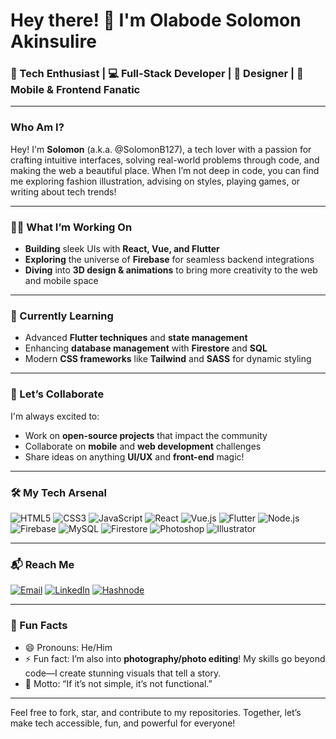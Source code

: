 # Hey there! 👋 I'm **Olabode Solomon Akinsulire** 

### 🚀 Tech Enthusiast | 💻 Full-Stack Developer | 🎨 Designer | 📱 Mobile & Frontend Fanatic

---

### Who Am I?
Hey! I'm **Solomon** (a.k.a. @SolomonB127), a tech lover with a passion for crafting intuitive interfaces, solving real-world problems through code, and making the web a beautiful place. When I’m not deep in code, you can find me exploring fashion illustration, advising on styles, playing games, or writing about tech trends!

---

### 👨‍💻 What I’m Working On
- **Building** sleek UIs with **React, Vue, and Flutter**
- **Exploring** the universe of **Firebase** for seamless backend integrations
- **Diving** into **3D design & animations** to bring more creativity to the web and mobile space

---

### 🌱 Currently Learning
- Advanced **Flutter techniques** and **state management**
- Enhancing **database management** with **Firestore** and **SQL**
- Modern **CSS frameworks** like **Tailwind** and **SASS** for dynamic styling

---

### 🤝 Let’s Collaborate
I'm always excited to:
- Work on **open-source projects** that impact the community
- Collaborate on **mobile** and **web development** challenges
- Share ideas on anything **UI/UX** and **front-end** magic!

---

### 🛠 My Tech Arsenal
<p align="left">
    <img src="https://img.shields.io/badge/HTML5-E34F26?style=flat&logo=html5&logoColor=white" alt="HTML5" />
    <img src="https://img.shields.io/badge/CSS3-1572B6?style=flat&logo=css3&logoColor=white" alt="CSS3" />
    <img src="https://img.shields.io/badge/JavaScript-F7DF1E?style=flat&logo=javascript&logoColor=black" alt="JavaScript" />
    <img src="https://img.shields.io/badge/React-61DAFB?style=flat&logo=react&logoColor=black" alt="React" />
    <img src="https://img.shields.io/badge/Vue.js-4FC08D?style=flat&logo=vue.js&logoColor=white" alt="Vue.js" />
    <img src="https://img.shields.io/badge/Flutter-02569B?style=flat&logo=flutter&logoColor=white" alt="Flutter" />
    <img src="https://img.shields.io/badge/Node.js-8CC84B?style=flat&logo=node.js&logoColor=white" alt="Node.js" />
    <img src="https://img.shields.io/badge/Firebase-FFCA28?style=flat&logo=firebase&logoColor=black" alt="Firebase" />
    <img src="https://img.shields.io/badge/MySQL-4479A1?style=flat&logo=mysql&logoColor=white" alt="MySQL" />
    <img src="https://img.shields.io/badge/Firestore-FFCA28?style=flat&logo=firebase&logoColor=black" alt="Firestore" />
    <img src="https://img.shields.io/badge/Photoshop-31A8FF?style=flat&logo=adobephotoshop&logoColor=white" alt="Photoshop" />
    <img src="https://img.shields.io/badge/Illustrator-FF9A00?style=flat&logo=adobeillustrator&logoColor=white" alt="Illustrator" />
</p>

---

### 📬 Reach Me
<p align="left">
    <a href="mailto:solomonakinsulire@gmail.com"><img src="https://img.shields.io/badge/Email-D14836?style=flat&logo=gmail&logoColor=white" alt="Email" /></a>
    <a href="https://www.linkedin.com/in/solomon-akinsulire-34b141320?utm_source=share&utm_campaign=share_via&utm_content=profile&utm_medium=android_app"><img src="https://img.shields.io/badge/LinkedIn-0077B5?style=flat&logo=linkedin&logoColor=white" alt="LinkedIn" /></a>
    <a href="https://bumblebeedev.hashnode.dev/"><img src="https://img.shields.io/badge/Hashnode-00B289?style=flat&logo=hashnode&logoColor=white" alt="Hashnode" /></a>
</p>

---

### 🌟 Fun Facts
- 😄 Pronouns: He/Him
- ⚡ Fun fact: I’m also into **photography/photo editing**! My skills go beyond code—I create stunning visuals that tell a story.
- 🧩 Motto: “If it’s not simple, it’s not functional.”

---

Feel free to fork, star, and contribute to my repositories. Together, let’s make tech accessible, fun, and powerful for everyone!

<!---
SolomonB127/SolomonB127 is a ✨ special ✨ repository because its `README.md` (this file) appears on your GitHub profile.
You can click the Preview link to take a look at your changes.
--->
